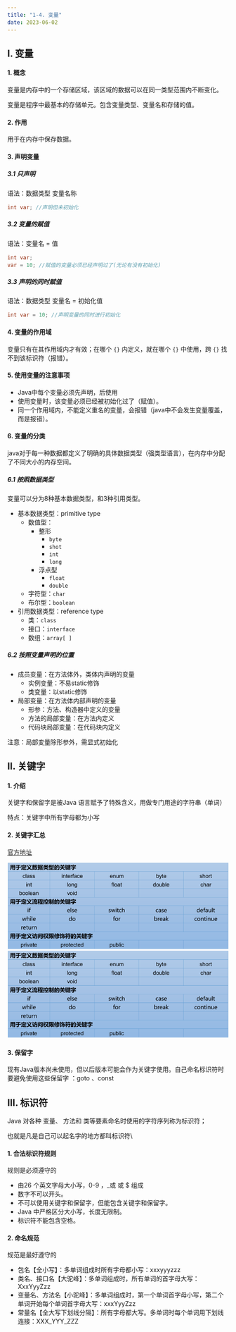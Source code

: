 ```yaml
---
title: "1-4. 变量"
date: 2023-06-02
---
```


## Ⅰ. 变量
#### 1. 概念
变量是内存中的一个存储区域，该区域的数据可以在同一类型范围内不断变化。

变量是程序中最基本的存储单元。包含变量类型、变量名和存储的值。

#### 2. 作用
用于在内存中保存数据。

#### 3. 声明变量
##### 3.1 只声明
语法：数据类型 变量名称
```java
int var; //声明但未初始化
```
##### 3.2 变量的赋值
语法：变量名 = 值
```java
int var;
var = 10; //赋值的变量必须已经声明过了(无论有没有初始化)
```
##### 3.3 声明的同时赋值
语法：数据类型 变量名 = 初始化值
```java
int var = 10; //声明变量的同时进行初始化
```

#### 4. 变量的作用域
变量只有在其作用域内才有效；在哪个 `{}` 内定义，就在哪个 `{}` 中使用，跨 `{}` 找不到该标识符（报错）。

#### 5. 使用变量的注意事项
- Java中每个变量必须先声明，后使用
- 使用变量时，该变量必须已经被初始化过了（赋值）。
- 同一个作用域内，不能定义重名的变量，会报错（java中不会发生变量覆盖，而是报错）。

#### 6. 变量的分类
java对于每一种数据都定义了明确的具体数据类型（强类型语言），在内存中分配了不同大小的内存空间。
##### 6.1 按照数据类型
变量可以分为8种基本数据类型，和3种引用类型。
- 基本数据类型：primitive type
    - 数值型：
        - 整形
            - `byte`
            - `shot`
            - `int`
            - `long`
        - 浮点型
            - `float`
            - `double`
    - 字符型：`char`
    - 布尔型：`boolean`
- 引用数据类型：reference type
    - 类：`class`
    - 接口：`interface`
    - 数组：`array[ ]`
##### 6.2 按照变量声明的位置
- 成员变量：在方法体外，类体内声明的变量
    - 实例变量：不易static修饰
    - 类变量：以static修饰
- 局部变量：在方法体内部声明的变量
    - 形参：方法、构造器中定义的变量
    - 方法的局部变量：在方法内定义
    - 代码块局部变量：在代码块内定义

注意：局部变量除形参外，需显式初始化

## Ⅱ. 关键字
#### 1. 介绍
关键字和保留字是被Java 语言赋予了特殊含义，用做专门用途的字符串（单词）

特点：关键字中所有字母都为小写

#### 2. 关键字汇总
[官方地址](https://docs.oracle.com/javase/tutorial/java/nutsandbolts/_keywords.html)

![1-4-1](/img/java/javase/1-4-1.jpg)
![1-4-2](/img/java/javase/1-4-1.jpg)

#### 3. 保留字
现有Java版本尚未使用，但以后版本可能会作为关键字使用。自己命名标识符时要避免使用这些保留字
：goto 、const


## Ⅲ. 标识符
Java 对各种 变量、 方法和 类等要素命名时使用的字符序列称为标识符；

也就是凡是自己可以起名字的地方都叫标识符\
#### 1. 合法标识符规则
规则是必须遵守的
- 由26 个英文字母大小写，0-9 ，_或 或 $ 组成
- 数字不可以开头。
- 不可以使用关键字和保留字，但能包含关键字和保留字。
- Java 中严格区分大小写，长度无限制。
- 标识符不能包含空格。

#### 2. 命名规范
规范是最好遵守的
- 包名【全小写】：多单词组成时所有字母都小写：xxxyyyzzz
- 类名、接口名【大驼峰】：多单词组成时，所有单词的首字母大写：XxxYyyZzz
- 变量名、方法名【小驼峰】：多单词组成时，第一个单词首字母小写，第二个单词开始每个单词首字母大写：xxxYyyZzz
- 常量名【全大写下划线分隔】：所有字母都大写。多单词时每个单词用下划线连接：XXX_YYY_ZZZ